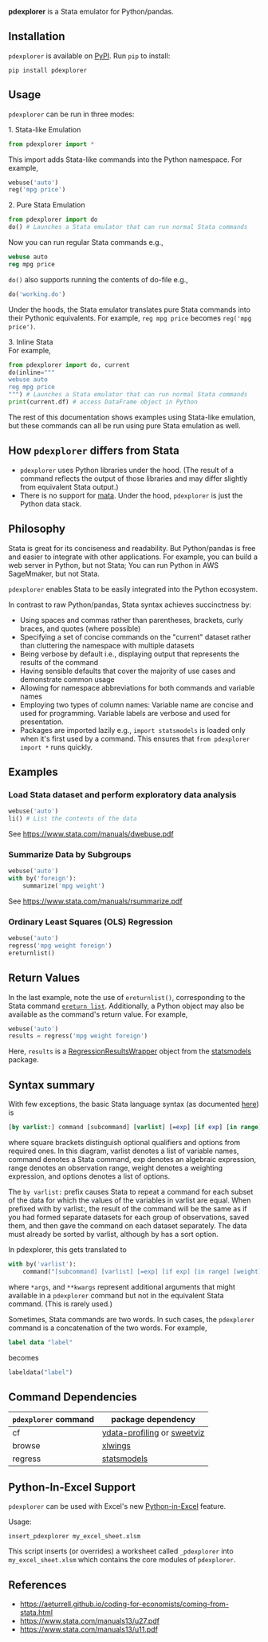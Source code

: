 <!-- > "...succinctness is power... we take the trouble to develop high-level languages...
> so that we can say (and more importantly, think) in 10 lines of a high-level language what would require 1000 lines of machine language... -[Paul Graham, Succinctness is Power](http://www.paulgraham.com/power.html) -->

**pdexplorer** is a Stata emulator for Python/pandas.

## Installation

`pdexplorer` is available on [PyPI](https://pypi.org/project/pdexplorer/). Run `pip` to install:

```
pip install pdexplorer
```

## Usage

`pdexplorer` can be run in three modes:

1\. Stata-like Emulation

```python
from pdexplorer import *
```

This import adds Stata-like commands into the Python namespace. For example,

```python
webuse('auto')
reg('mpg price')
```

2\. Pure Stata Emulation

```python
from pdexplorer import do
do() # Launches a Stata emulator that can run normal Stata commands
```

Now you can run regular Stata commands e.g.,

```stata
webuse auto
reg mpg price
```

`do()` also supports running the contents of do-file e.g.,

```python
do('working.do')
```

Under the hoods, the Stata emulator translates pure Stata commands into their Pythonic equivalents.
For example, `reg mpg price` becomes `reg('mpg price')`.

3\. Inline Stata  
For example,

```python
from pdexplorer import do, current
do(inline="""
webuse auto
reg mpg price
""") # Launches a Stata emulator that can run normal Stata commands
print(current.df) # access DataFrame object in Python
```

The rest of this documentation shows examples using Stata-like emulation, but these commands can all be run using pure Stata emulation as well.

## How `pdexplorer` differs from Stata

<!-- - Commands are implemented as Python functions and hence require at least one set of parentheses -->

- `pdexplorer` uses Python libraries under the hood. (The result of a command reflects the output of those libraries and may differ slightly from equivalent Stata output.)
- There is no support for [mata](https://www.stata.com/features/overview/introduction-to-mata/). Under the hood,
  `pdexplorer` is just the Python data stack.

<!-- - The API for producing charts is based on [Altair](https://altair-viz.github.io/), not Stata.
- `pdexplorer` adds commands for machine learning (using sklearn, PyTorch, and huggingface) -->

## Philosophy

Stata is great for its conciseness and readability. But Python/pandas is free and easier to integrate with other applications. For example, you can build a web server in Python, but not Stata; You can run Python in AWS SageMmaker, but not Stata.

`pdexplorer` enables Stata to be easily integrated into the Python ecosystem.

<!-- Additionally, even for devout Stata users, there is utility in being able to run Stata commands through a Python stack for
comparison purposes. -->

In contrast to raw Python/pandas, Stata syntax achieves succinctness by:

- Using spaces and commas rather than parentheses, brackets, curly braces, and quotes (where possible)
- Specifying a set of concise commands on the "current" dataset rather than cluttering the namespace with multiple datasets
- Being verbose by default i.e., displaying output that represents the results of the command
- Having sensible defaults that cover the majority of use cases and demonstrate common usage
- Allowing for namespace abbreviations for both commands and variable names
- Employing two types of column names: Variable name are concise and used for programming. Variable labels are verbose
  and used for presentation.
- Packages are imported lazily e.g., `import statsmodels` is loaded only when it's first used by a command. This ensures that
  `from pdexplorer import *` runs quickly.

## Examples

### Load Stata dataset and perform exploratory data analysis

```python
webuse('auto')
li() # List the contents of the data
```

See https://www.stata.com/manuals/dwebuse.pdf

### Summarize Data by Subgroups

```python
webuse('auto')
with by('foreign'):
    summarize('mpg weight')
```

See https://www.stata.com/manuals/rsummarize.pdf

### Ordinary Least Squares (OLS) Regression

```python
webuse('auto')
regress('mpg weight foreign')
ereturnlist()
```

## Return Values

In the last example, note the use of `ereturnlist()`, corresponding to the Stata command [`ereturn list`](https://www.stata.com/manuals/pereturn.pdf). Additionally, a Python object may also be available as the command's return value. For example,

```python
webuse('auto')
results = regress('mpg weight foreign')
```

Here, `results` is a [RegressionResultsWrapper](https://www.statsmodels.org/stable/generated/statsmodels.regression.linear_model.RegressionResults.html) object from the [statsmodels](https://www.statsmodels.org/) package.

<!-- Similarly,

```python
results = regress('mpg weight foreign', library='scikit-learn')
```

Now, `results` is a [LinearRegression](https://scikit-learn.org/stable/modules/generated/sklearn.linear_model.LinearRegression.html) object from the [scikit-learn](https://scikit-learn.org/) package.

Finally,

```python
results = regress('mpg weight foreign', library='pytorch')
```

Here, `results` is a [torch.nn.Linear](https://pytorch.org/docs/stable/generated/torch.nn.Linear.html) object from the [PyTorch](https://pytorch.org/) package. -->

<!-- ## My Story

I used Stata for 7 years for both data exploration and programming. After that, I used Python/pandas for 3 years and
found that pandas is just too verbose and "explicit" for rapid data exploration. So I started working on this project
on September 3, 2023. -->

<!-- ## How `pdexplorer` fulfills the [Zen of Python](https://peps.python.org/pep-0020/) (relative to pandas)

| YES                                                                   | NO                                                        |
| --------------------------------------------------------------------- | --------------------------------------------------------- |
| Beautiful is better than ugly.                                        | Explicit is better than implicit.                         |
| Simple is better than complex.                                        | In the face of ambiguity, refuse the temptation to guess. |
| Flat is better than nested.                                           |
| Readability counts.                                                   |
| Although practicality beats purity.                                   |
| There should be one-- and preferably only one --obvious way to do it. |
| Now is better than never.                                             | -->

## Syntax summary

With few exceptions, the basic Stata language syntax (as documented [here](https://www.stata.com/manuals/u11.pdf)) is

```stata
[by varlist:] command [subcommand] [varlist] [=exp] [if exp] [in range] [weight] [, options]
```

where square brackets distinguish optional qualifiers and options from required ones. In this diagram,
varlist denotes a list of variable names, command denotes a Stata command, exp denotes an algebraic
expression, range denotes an observation range, weight denotes a weighting expression, and options
denotes a list of options.

The `by varlist:` prefix causes Stata to repeat a command for each subset of the data for which the
values of the variables in varlist are equal. When prefixed with by varlist:, the result of the command
will be the same as if you had formed separate datasets for each group of observations, saved them,
and then gave the command on each dataset separately. The data must already be sorted by varlist,
although by has a sort option.

In pdexplorer, this gets translated to

```python
with by('varlist'):
    command("[subcommand] [varlist] [=exp] [if exp] [in range] [weight] [, options]", *args, **kwargs)
```

where `*args`, and `**kwargs` represent additional arguments that might available in a `pdexplorer` command but
not in the equivalent Stata command. (This is rarely used.)

Sometimes, Stata commands are two words. In such cases, the `pdexplorer` command is a concatenation of the two words. For example,

```stata
label data "label"
```

becomes

```python
labeldata("label")
```

<!--
## Module Dependencies

| File location        | Description                                                                        | Dependencies     |
| -------------------- | ---------------------------------------------------------------------------------- | ---------------- |
| `/*.py`              | commands that are native to Stata related to data wrangling or statistics          | `statsmodels`    |
| `/_altair_mapper.py` | commands that are native to Altair for charting                                    | `altair`         |
| `shortcuts/*.py`     | shortcut commands related to data wrangling, statistics, or charting               | all of the above |
| `finance/*.py`       | commands that are specific to financial applications                               | all of the above |
| `ml/*.py`            | commands that use machine learning techniques (and are outside the scope of Stata) | `scikit-learn`   |
| `nn/*.py`            | commands that use neutral networks (primarily built using PyTorch)                 | `PyTorch`        |
| `data/*.py`          | python scripts that collect data from various sources                              | Data suppliers   |
| `not_in_stata/`      | Random stuff that doesn't exist in Stata                                           | N/A              |
 -->

## Command Dependencies

| `pdexplorer` command | package dependency                                                                                                   |
| -------------------- | -------------------------------------------------------------------------------------------------------------------- |
| cf                   | [ydata-profiling](https://github.com/ydataai/ydata-profiling) or [sweetviz](https://github.com/fbdesignpro/sweetviz) |
| browse               | [xlwings](https://github.com/xlwings/xlwings)                                                                        |
| regress              | [statsmodels](https://github.com/statsmodels/statsmodels)                                                            |

<!-- | regress              | [statsmodels](https://github.com/statsmodels/statsmodels) or [scikit-learn](https://github.com/scikit-learn/scikit-learn) or [PyTorch](https://github.com/pytorch/pytorch) | -->

## Python-In-Excel Support

`pdexplorer` can be used with Excel's new [Python-in-Excel](https://support.microsoft.com/en-us/office/introduction-to-python-in-excel-55643c2e-ff56-4168-b1ce-9428c8308545) feature.

Usage:

```
insert_pdexplorer my_excel_sheet.xlsm
```

This script inserts (or overrides) a worksheet called `_pdexplorer` into `my_excel_sheet.xlsm` which contains the core modules of `pdexplorer`.

## References

- https://aeturrell.github.io/coding-for-economists/coming-from-stata.html
- https://www.stata.com/manuals13/u27.pdf
- https://www.stata.com/manuals13/u11.pdf
